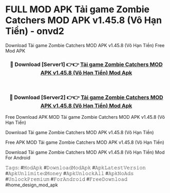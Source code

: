 # FULL MOD APK Tải game Zombie Catchers MOD APK v1.45.8 (Vô Hạn Tiền) - onvd2
Download Tải game Zombie Catchers MOD APK v1.45.8 (Vô Hạn Tiền) Free Mod APK

<div align="center">
<h3>🔴 Download [Server1] 👉👉 <a href="https://apk-comot.site?title=Tải_game_Zombie_Catchers_MOD_APK_v1.45.8_(Vô_Hạn_Tiền)">Tải game Zombie Catchers MOD APK v1.45.8 (Vô Hạn Tiền) Mod Apk</a></h3><br>

<h3>🔴 Download [Server2] 👉👉 <a href="https://apk-comot.site?title=Tải_game_Zombie_Catchers_MOD_APK_v1.45.8_(Vô_Hạn_Tiền)">Tải game Zombie Catchers MOD APK v1.45.8 (Vô Hạn Tiền) Mod Apk</a></h3>
</div>


Free Download APK MOD Tải game Zombie Catchers MOD APK v1.45.8 (Vô Hạn Tiền)

Download Tải game Zombie Catchers MOD APK v1.45.8 (Vô Hạn Tiền) 

Free APK MOD Tải game Zombie Catchers MOD APK v1.45.8 (Vô Hạn Tiền) 

Download Tải game Zombie Catchers MOD APK v1.45.8 (Vô Hạn Tiền) Mod For Android

𝚃𝚊𝚐𝚜: #𝙼𝚘𝚍𝙰𝚙𝚔 #𝙳𝚘𝚠𝚗𝚕𝚘𝚊𝚍𝙼𝚘𝚍𝙰𝚙𝚔 #𝙰𝚙𝚔𝙻𝚊𝚝𝚎𝚜𝚝𝚅𝚎𝚛𝚜𝚒𝚘𝚗 #𝙰𝚙𝚔𝚄𝚗𝚕𝚒𝚖𝚒𝚝𝚎𝚍𝙼𝚘𝚗𝚎𝚢 #𝙰𝚙𝚔𝚄𝚗𝚕𝚘𝚌𝚔𝙰𝚕𝚕 #𝙰𝚙𝚔𝙽𝚘𝙰𝚍𝚜 #𝚄𝚗𝚕𝚘𝚌𝚔𝙿𝚛𝚎𝚖𝚒𝚞𝚖 #𝙵𝚘𝚛𝙰𝚗𝚍𝚛𝚘𝚒𝚍 #𝙵𝚛𝚎𝚎𝙳𝚘𝚠𝚗𝚕𝚘𝚊𝚍 #home_design_mod_apk